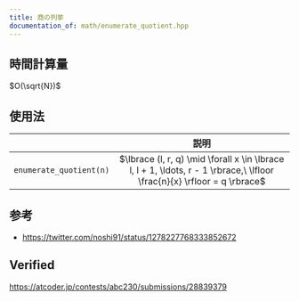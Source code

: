 ```yaml
---
title: 商の列挙
documentation_of: math/enumerate_quotient.hpp
---
```



## 時間計算量

$O(\sqrt{N})$


## 使用法

||説明|
|:--:|:--:|
|`enumerate_quotient(n)`|$\lbrace (l, r, q) \mid \forall x \in \lbrace l, l + 1, \ldots, r - 1 \rbrace,\ \lfloor \frac{n}{x} \rfloor = q \rbrace$|


## 参考

- https://twitter.com/noshi91/status/1278227768333852672


## Verified

https://atcoder.jp/contests/abc230/submissions/28839379

